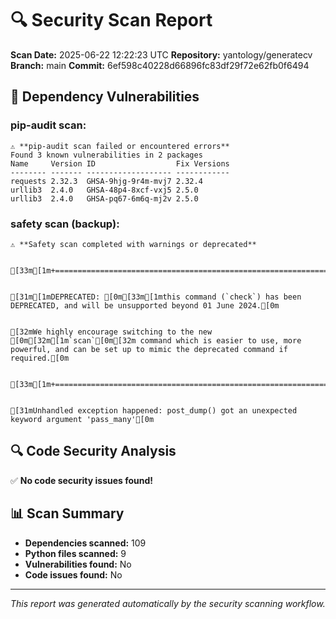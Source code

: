 # 🔍 Security Scan Report

**Scan Date:** 2025-06-22 12:22:23 UTC
**Repository:** yantology/generatecv
**Branch:** main
**Commit:** 6ef598c40228d66896fc83df29f72e62fb0f6494

## 🚨 Dependency Vulnerabilities

### pip-audit scan:
```
⚠️ **pip-audit scan failed or encountered errors**
Found 3 known vulnerabilities in 2 packages
Name     Version ID                  Fix Versions
-------- ------- ------------------- ------------
requests 2.32.3  GHSA-9hjg-9r4m-mvj7 2.32.4
urllib3  2.4.0   GHSA-48p4-8xcf-vxj5 2.5.0
urllib3  2.4.0   GHSA-pq67-6m6q-mj2v 2.5.0
```

### safety scan (backup):
```
⚠️ **Safety scan completed with warnings or deprecated**


[33m[1m+===========================================================================================================================================================================================+[0m


[31m[1mDEPRECATED: [0m[33m[1mthis command (`check`) has been DEPRECATED, and will be unsupported beyond 01 June 2024.[0m


[32mWe highly encourage switching to the new [0m[32m[1m`scan`[0m[32m command which is easier to use, more powerful, and can be set up to mimic the deprecated command if required.[0m


[33m[1m+===========================================================================================================================================================================================+[0m


[31mUnhandled exception happened: post_dump() got an unexpected keyword argument 'pass_many'[0m
```

## 🔍 Code Security Analysis

✅ **No code security issues found!**

## 📊 Scan Summary

- **Dependencies scanned:** 109
- **Python files scanned:** 9
- **Vulnerabilities found:** No
- **Code issues found:** No

---
*This report was generated automatically by the security scanning workflow.*
